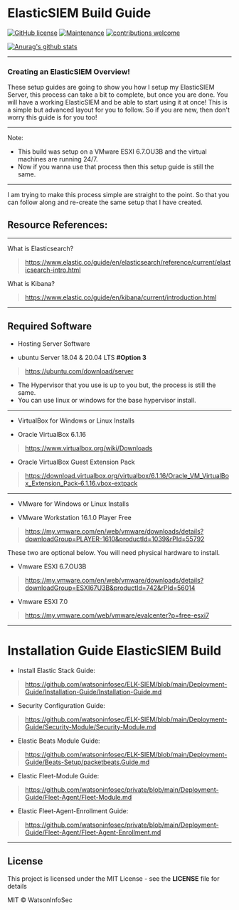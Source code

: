 # ElasticSIEM Build Guide

[![GitHub license](https://img.shields.io/github/license/Naereen/StrapDown.js.svg)](https://github.com/Naereen/StrapDown.js/blob/master/LICENSE) [![Maintenance](https://img.shields.io/badge/Maintained%3F-yes-green.svg)](https://GitHub.com/Naereen/StrapDown.js/graphs/commit-activity)
[![contributions welcome](https://img.shields.io/badge/contributions-welcome-brightgreen.svg?style=flat)](https://github.com/dwyl/esta/issues) 
 
 [![Anurag's github stats](https://github-readme-stats.vercel.app/api?username=watsoninfosec&theme=blue-green)](https://github.com/anuraghazra/github-readme-stats)

----
### Creating an ElasticSIEM Overview!

These setup guides are going to show you how I setup my ElasticSIEM Server, this process can take a bit to complete, but once you are done. You will have a working ElasticSIEM and be able to start using it at once! This is a simple but advanced layout for you to follow. So if you are new, then don't worry this guide is for you too! 

-----------------------
Note:
- This build was setup on a VMware ESXI 6.7.OU3B and the virtual machines are running 24/7. 
- Now if you wanna use that process then this setup guide is still the same.

-----------------------


I am trying to make this process simple are straight to the point. So that you can follow along and re-create the same setup that I have created.

## Resource References:

-----------------------

What is Elasticsearch?
> https://www.elastic.co/guide/en/elasticsearch/reference/current/elasticsearch-intro.html

What is Kibana?
> https://www.elastic.co/guide/en/kibana/current/introduction.html

-----------------------

## Required Software

- Hosting Server Software 

- ubuntu Server 18.04 & 20.04 LTS **#Option 3**
> https://ubuntu.com/download/server

- The Hypervisor that you use is up to you but, the process is still the same.
- You can use linux or windows for the base hypervisor install.

-----------------------
- VirtualBox for Windows or Linux Installs

- Oracle VirtualBox 6.1.16 
> https://www.virtualbox.org/wiki/Downloads

- Oracle VirtualBox Guest Extension Pack 
> https://download.virtualbox.org/virtualbox/6.1.16/Oracle_VM_VirtualBox_Extension_Pack-6.1.16.vbox-extpack

-----------------------
- VMware for Windows or Linux Installs

- VMware Workstation 16.1.0 Player Free 
> https://my.vmware.com/en/web/vmware/downloads/details?downloadGroup=PLAYER-1610&productId=1039&rPId=55792

These two are optional below.
You will need physical hardware to install.

- Vmware ESXI 6.7.OU3B 
> https://my.vmware.com/en/web/vmware/downloads/details?downloadGroup=ESXI67U3B&productId=742&rPId=56014

- Vmware ESXI 7.0 
> https://my.vmware.com/web/vmware/evalcenter?p=free-esxi7

-----------------------
# Installation Guide ElasticSIEM Build

- Install Elastic Stack Guide: 
> https://github.com/watsoninfosec/ELK-SIEM/blob/main/Deployment-Guide/Installation-Guide/Installation-Guide.md

- Security Configuration Guide: 
> https://github.com/watsoninfosec/ELK-SIEM/blob/main/Deployment-Guide/Security-Module/Security-Module.md

- Elastic Beats Module Guide:
> https://github.com/watsoninfosec/ELK-SIEM/blob/main/Deployment-Guide/Beats-Setup/packetbeats.Guide.md

- Elastic Fleet-Module Guide: 
> https://github.com/watsoninfosec/private/blob/main/Deployment-Guide/Fleet-Agent/Fleet-Module.md

- Elastic Fleet-Agent-Enrollment Guide:
> https://github.com/watsoninfosec/private/blob/main/Deployment-Guide/Fleet-Agent/Fleet-Agent-Enrollment.md
-----------------------



## License

This project is licensed under the MIT License - see the **LICENSE** file for details

MIT © WatsonInfoSec